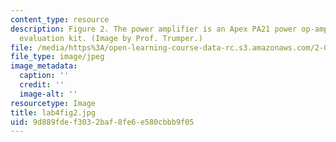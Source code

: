 ```yaml
---
content_type: resource
description: Figure 2. The power amplifier is an Apex PA21 power op-amp in their EK21
  evaluation kit. (Image by Prof. Trumper.)
file: /media/https%3A/open-learning-course-data-rc.s3.amazonaws.com/2-003-modeling-dynamics-and-control-i-spring-2005/9d889fdef3032baf8fe6e580cbbb9f05_lab4fig2.jpg
file_type: image/jpeg
image_metadata:
  caption: ''
  credit: ''
  image-alt: ''
resourcetype: Image
title: lab4fig2.jpg
uid: 9d889fde-f303-2baf-8fe6-e580cbbb9f05
---
```

